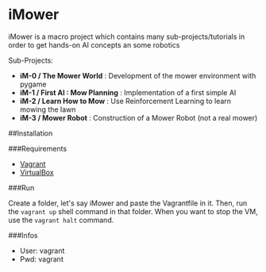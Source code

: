 # iMower
iMower is a macro project which contains many sub-projects/tutorials in order to get hands-on AI concepts an some robotics

Sub-Projects:

* <strong>iM-0 / The Mower World</strong> : 
    Development of the mower environment with pygame 
* <strong>iM-1 / First AI : Mow Planning</strong> : 
    Implementation of a first simple AI
* <strong>iM-2 / Learn How to Mow</strong> : 
    Use Reinforcement Learning to learn mowing the lawn
* <strong>iM-3 / Mower Robot</strong> : 
    Construction of a Mower Robot (not a real mower)

##Installation

###Requirements

* [Vagrant](https://www.vagrantup.com/)
* [VirtualBox](https://www.virtualbox.org/wiki/Downloads)

###Run

Create a folder, let's say iMower and paste the Vagrantfile in it. Then, run the `vagrant up` shell command in that folder.
When you want to stop the VM, use the `vagrant halt` command.      

###Infos

* User: vagrant
* Pwd: vagrant
 
